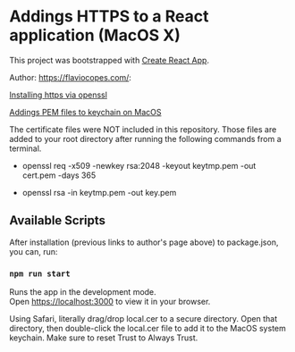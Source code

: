 # Addings HTTPS to a React application (MacOS X)

This project was bootstrapped with [Create React App](https://github.com/facebook/create-react-app).

Author: https://flaviocopes.com/:

[Installing https via openssl ](https://flaviocopes.com/react-how-to-configure-https-localhost/)

[Addings PEM files to keychain on MacOS](https://flaviocopes.com/macos-install-ssl-local/)

The certificate files were NOT included in this repository.  Those files are added to your root directory after running the following commands from a terminal.

- openssl req -x509 -newkey rsa:2048 -keyout keytmp.pem -out cert.pem -days 365

- openssl rsa -in keytmp.pem -out key.pem

## Available Scripts

After installation (previous links to author's page above) to package.json, you can, run:

### `npm run start`

Runs the app in the development mode.\
Open [https://localhost:3000](https://localhost:3000) to view it in your browser.

Using Safari, literally drag/drop local.cer to a secure directory.
Open that directory, then double-click the local.cer file to add it to the MacOS system keychain.
Make sure to reset Trust to Always Trust. 
